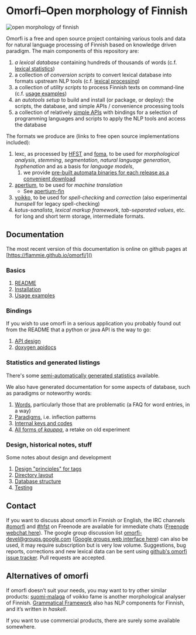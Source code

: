 # Omorfi–Open morphology of Finnish

![open morphology of finnish](https://flammie.github.io/omorfi/omorfi.png)

Omorfi is a free and open source project containing various tools and data for
natural language processing of Finnish based on knowledge driven paradigm.
The main components of this repository are:

1. _a lexical database_ containing hundreds of thousands of words (c.f.
   [lexical statistics](statistics.html))
2. a collection of _conversion scripts_ to convert lexical database into formats
   upstream NLP tools (c.f. [lexical processing](database-processing))
3. a collection of _utility scripts_ to process Finnish texts on command-line
   (c.f. [usage examples](usage.html))
4. an _autotools setup_ to build and install (or package, or deploy): the
   scripts, the database, and simple APIs / convenience processing tools
5. a collection of relatively [simple APIs](apis/html/) with bindings for a
   selection of programming languages and scripts to apply the NLP tools and
   access the database

The formats we produce are (links to free open source implementations
included):

1. lexc, as processed by [HFST](//hfst.sf.net) and
   [foma](//code.google.com/p/foma), to be used for *morphological analysis*,
   *stemming*, *segmentation*, *natural language generation*, *hyphenation* and
   as a basis for *language models*,
   1. we provide [pre-built automata binaries for each release as a convenient
   download](https://github.com/flammie/omorfi/releases)
2. [apertium](//sf.net/p/apertium), to be used for *machine translation*
    * See [apertium-fin](//github.com/apertium/apertium-fin)
3. [voikko](//voikko.puimula.org), to be used for *spell-checking* and
   *correction* (also experimental _hunspell_ for legacy spell-checking)
4. _kotus-sanalista_, _lexical markup framework_, _tab-separated values_, etc.
   for long and short term storage, intermediate formats.

## Documentation

The most recent version of this documentation is online on github pages at
[https://flammie.github.io/omorfi/]()

### Basics

1. [README](README.html)
1. [Installation](install.html)
1. [Usage examples](usage.html)

### Bindings

If you wish to use omorfi in a serious application you probably found out from
the README that a python or java API is the way to go:

1. [API design](API-design.html)
1. [doxygen apidocs](apis/html/)

### Statistics and generated listings

There's some [semi-automatically generated statistics](statistics.html)
available.

We also have generated documentation for some aspects of database, such as
paradigms or noteworthy words:

1. [Words](lexemes.html), particularly those that are problematic (a FAQ for
   word entries, in a way)
1. [Paradigms](paradigms.html), i.e. inflection patterns
1. [Internal keys and codes](stuff.html)
1. [All forms of *kauppa*](genkau3.html), a retake on old experiment

### Design, historical notes, stuff

Some notes about design and development

1. [Design "principles" for tags](tagging-possibilities.html)
1. [Directory layout](directory-layout.html)
1. [Database structure](database-processing.html)
1. [Testing](regression-testing.html)

## Contact

If you want to discuss about omorfi in Finnish or English, the IRC channels
[#omorfi](irc://Freenode/#omorfi) and [#hfst](irc://Freenode/#hfst) on Freenode
are available for immediate chats ([Freenode webchat
here](https://webchat.freenode.net/)). The google group discussion list
omorfi-devel@groups.google.com ([Google groups web interface
here](https://groups.google.com/forum/#!forum/omorfi-devel)) can also be used,
it may require subscription but is very low volume. Suggestions, bug reports,
corrections and new lexical data can be sent using [github's omorfi issue
tracker](//github.com/flammie/omorfi/issues). Pull requests are accepted.

## Alternatives of omorfi

If omorfi doesn’t suit your needs, you may want to try other similar products:
[suomi-malaga](http://voikko.puimula.org) of voikko fame is another
morphological analyser of Finnish. [Grammatical
Framework](http://www.grammaticalframework.org/) also has NLP components for
Finnish, and it’s written in _haskell_.

If you want to use commercial products, there are surely some available
somewhere.

<!-- vim: set ft=markdown -->
